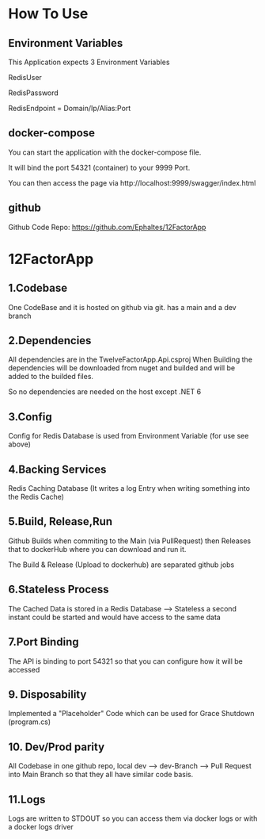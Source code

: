 # How To Use
## Environment Variables
This Application expects 3 Environment Variables

RedisUser

RedisPassword

RedisEndpoint = Domain/Ip/Alias:Port

## docker-compose
You can start the application with the docker-compose file.

It will bind the port 54321 (container) to your 9999 Port.

You can then access the page via http://localhost:9999/swagger/index.html

## github
Github Code Repo: https://github.com/Ephaltes/12FactorApp

# 12FactorApp
## 1.Codebase
One CodeBase and it is hosted on github via git.
has a main and a dev branch

## 2.Dependencies
All dependencies are in the TwelveFactorApp.Api.csproj
When Building the dependencies will be downloaded from nuget and builded and
will be added to the builded files.

So no dependencies are needed on the host except .NET 6 

## 3.Config
Config for Redis Database is used from Environment Variable (for use see above)

## 4.Backing Services
Redis Caching Database (It writes a log Entry when writing something into the Redis Cache)

## 5.Build, Release,Run
Github Builds when commiting to the Main (via PullRequest) then Releases that to 
dockerHub where you can download and run it.


The Build & Release (Upload to dockerhub) are separated github jobs

## 6.Stateless Process
The Cached Data is stored in a Redis Database --> Stateless
a second instant could be started and would have access to the same data

## 7.Port Binding
The API is binding to port 54321 so that you can configure how it will be accessed

## 9. Disposability 
Implemented a "Placeholder" Code which can be used for Grace Shutdown (program.cs)

## 10. Dev/Prod parity
All Codebase in one github repo, local dev --> dev-Branch --> Pull Request into Main Branch
so that they all have similar code basis.

## 11.Logs
Logs are written to STDOUT so you can access them via docker logs
or with a docker logs driver

